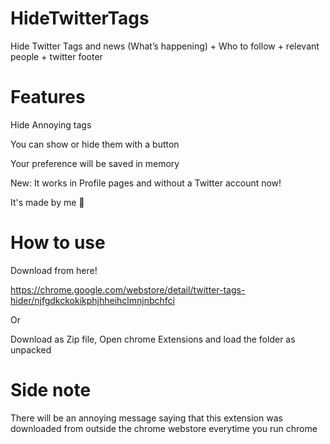 # HideTwitterTags
Hide Twitter Tags and news (What’s happening) + Who to follow + relevant people + twitter footer

# Features


Hide Annoying tags

You can show or hide them with a button

Your preference will be saved in memory
  
  New:
    It works in Profile pages and without a Twitter account now!

It's made by me 💅



# How to use

Download from here! 

https://chrome.google.com/webstore/detail/twitter-tags-hider/njfgdkckokikphjhheihclmnjnbchfci

Or 


Download as Zip file, Open chrome Extensions and load the folder as unpacked 

# Side note

There will be an annoying message saying that this extension was downloaded from outside the chrome webstore everytime you run chrome
